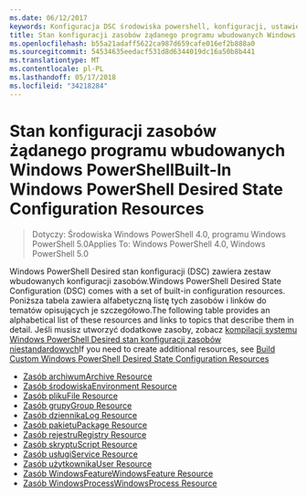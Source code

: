 ```yaml
---
ms.date: 06/12/2017
keywords: Konfiguracja DSC środowiska powershell, konfiguracji, ustawienia
title: Stan konfiguracji zasobów żądanego programu wbudowanych Windows PowerShell
ms.openlocfilehash: b55a21adaff5622ca987d659cafe016ef2b888a0
ms.sourcegitcommit: 54534635eedacf531d8d6344019dc16a50b8b441
ms.translationtype: MT
ms.contentlocale: pl-PL
ms.lasthandoff: 05/17/2018
ms.locfileid: "34218284"
---
```

# <a name="built-in-windows-powershell-desired-state-configuration-resources"></a><span data-ttu-id="67035-103">Stan konfiguracji zasobów żądanego programu wbudowanych Windows PowerShell</span><span class="sxs-lookup"><span data-stu-id="67035-103">Built-In Windows PowerShell Desired State Configuration Resources</span></span>

> <span data-ttu-id="67035-104">Dotyczy: Środowiska Windows PowerShell 4.0, programu Windows PowerShell 5.0</span><span class="sxs-lookup"><span data-stu-id="67035-104">Applies To: Windows PowerShell 4.0, Windows PowerShell 5.0</span></span>

<span data-ttu-id="67035-105">Windows PowerShell Desired stan konfiguracji (DSC) zawiera zestaw wbudowanych konfiguracji zasobów.</span><span class="sxs-lookup"><span data-stu-id="67035-105">Windows PowerShell Desired State Configuration (DSC) comes with a set of built-in configuration resources.</span></span> <span data-ttu-id="67035-106">Poniższa tabela zawiera alfabetyczną listę tych zasobów i linków do tematów opisujących je szczegółowo.</span><span class="sxs-lookup"><span data-stu-id="67035-106">The following table provides an alphabetical list of these resources and links to topics that describe them in detail.</span></span> <span data-ttu-id="67035-107">Jeśli musisz utworzyć dodatkowe zasoby, zobacz [kompilacji systemu Windows PowerShell Desired stan konfiguracji zasobów niestandardowych](authoringResource.md)</span><span class="sxs-lookup"><span data-stu-id="67035-107">If you need to create additional resources, see [Build Custom Windows PowerShell Desired State Configuration Resources](authoringResource.md)</span></span>

* [<span data-ttu-id="67035-108">Zasób archiwum</span><span class="sxs-lookup"><span data-stu-id="67035-108">Archive Resource</span></span>](archiveResource.md)
* [<span data-ttu-id="67035-109">Zasób środowiska</span><span class="sxs-lookup"><span data-stu-id="67035-109">Environment Resource</span></span>](environmentResource.md)
* [<span data-ttu-id="67035-110">Zasób pliku</span><span class="sxs-lookup"><span data-stu-id="67035-110">File Resource</span></span>](fileResource.md)
* [<span data-ttu-id="67035-111">Zasób grupy</span><span class="sxs-lookup"><span data-stu-id="67035-111">Group Resource</span></span>](groupResource.md)
* [<span data-ttu-id="67035-112">Zasób dziennika</span><span class="sxs-lookup"><span data-stu-id="67035-112">Log Resource</span></span>](logResource.md)
* [<span data-ttu-id="67035-113">Zasób pakietu</span><span class="sxs-lookup"><span data-stu-id="67035-113">Package Resource</span></span>](packageResource.md)
* [<span data-ttu-id="67035-114">Zasób rejestru</span><span class="sxs-lookup"><span data-stu-id="67035-114">Registry Resource</span></span>](registryResource.md)
* [<span data-ttu-id="67035-115">Zasób skryptu</span><span class="sxs-lookup"><span data-stu-id="67035-115">Script Resource</span></span>](scriptResource.md)
* [<span data-ttu-id="67035-116">Zasób usługi</span><span class="sxs-lookup"><span data-stu-id="67035-116">Service Resource</span></span>](serviceResource.md)
* [<span data-ttu-id="67035-117">Zasób użytkownika</span><span class="sxs-lookup"><span data-stu-id="67035-117">User Resource</span></span>](userResource.md)
* [<span data-ttu-id="67035-118">Zasób WindowsFeature</span><span class="sxs-lookup"><span data-stu-id="67035-118">WindowsFeature Resource</span></span>](windowsfeatureResource.md)
* [<span data-ttu-id="67035-119">Zasób WindowsProcess</span><span class="sxs-lookup"><span data-stu-id="67035-119">WindowsProcess Resource</span></span>](windowsProcessResource.md)